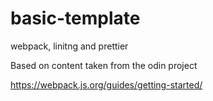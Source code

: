 # basic-template
webpack, linitng and prettier

Based on content taken from the odin project

https://webpack.js.org/guides/getting-started/
